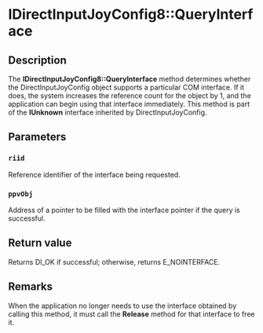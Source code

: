 # IDirectInputJoyConfig8::QueryInterface

## Description

The **IDirectInputJoyConfig8::QueryInterface**  method determines whether the DirectInputJoyConfig object supports a particular COM interface. If it does, the system increases the reference count for the object by 1, and the application can begin using that interface immediately. This method is part of the **IUnknown** interface inherited by DirectInputJoyConfig.

## Parameters

### `riid`

Reference identifier of the interface being requested.

### `ppvObj`

Address of a pointer to be filled with the interface pointer if the query is successful.

## Return value

Returns DI_OK if successful; otherwise, returns E_NOINTERFACE.

## Remarks

When the application no longer needs to use the interface obtained by calling this method, it must call the **Release** method for that interface to free it.